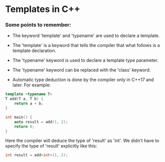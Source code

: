 # Templates in C++

### Some points to remember:

- The keyword 'template' and 'typename' are used to declare a template.

- The 'template' is a keyword that tells the compiler that what follows is a template declaration.

- The 'typename' keyword is used to declare a template type parameter.

- The 'typename' keyword can be replaced with the 'class' keyword.

- Automatic type deduction is done by the compiler only in C++17 and later. For example:

```cpp
template <typename T>
T add(T a, T b) {
    return a + b;
}

int main() {
    auto result = add(1, 2);
    return 0;
}
```

Here the compiler will deduce the type of 'result' as 'int'. We didn't have to specify the type of 'result' explicitly like this:

```cpp
int result = add<int>(1, 2);
```

